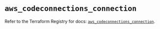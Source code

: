 # `aws_codeconnections_connection`

Refer to the Terraform Registry for docs: [`aws_codeconnections_connection`](https://registry.terraform.io/providers/hashicorp/aws/6.16.0/docs/resources/codeconnections_connection).
